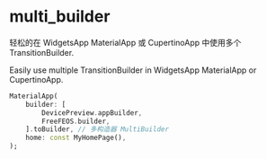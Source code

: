 # multi_builder

轻松的在 WidgetsApp MaterialApp 或 CupertinoApp 中使用多个 TransitionBuilder.

Easily use multiple TransitionBuilder in WidgetsApp MaterialApp or CupertinoApp.

``` dart
MaterialApp(
    builder: [
        DevicePreview.appBuilder,
        FreeFEOS.builder,
    ].toBuilder, // 多构造器 MultiBuilder
    home: const MyHomePage(),
);
```
